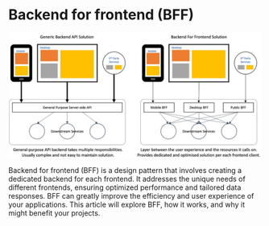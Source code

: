 # Backend for frontend (BFF)

![alt text](bff.png)

Backend for frontend (BFF) is a design pattern that involves creating a dedicated backend for each frontend. It addresses the unique needs of different frontends, ensuring optimized performance and tailored data responses. BFF can greatly improve the efficiency and user experience of your applications. This article will explore BFF, how it works, and why it might benefit your projects.